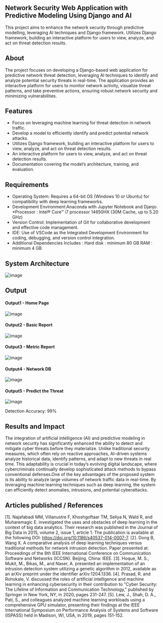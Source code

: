 ## Network Security Web Application with Predictive Modeling Using Django and AI

This project aims to enhance the network security through predictive modelling, leveraging AI techniques and Django framework. 
Utilizes Django framework, building an interactive platform for users to view, analyze, and act on threat detection results.

## About

The project focuses on developing a Django-based web application for predictive network threat detection, leveraging AI techniques to identify and analyze potential security threats in real-time. 
The application provides an interactive platform for users to monitor network activity, visualize threat patterns, and take preventive actions, ensuring robust network security and minimizing vulnerabilities.

## Features

- Focus on leveraging machine learning for threat detection in network traffic.
- Develop a model to efficiently identify and predict potential network attacks.
- Utilizes Django framework, building an interactive platform for users to view, analyze, and act on threat detection results.
- An interactive platform for users to view, analyze, and act on threat detection results.
- Documentation covering the model’s architecture, training, and evaluation.

## Requirements

* Operating System: Requires a 64-bit OS (Windows 10 or Ubuntu) for compatibility with deep learning frameworks.
* Development Environment:Anaconda with Jupyter Notebook and Djanjo.
*Processor   : Intel® Core™ i7 processor 14650HX (30M Cache, up      to 5.20 GHz)
* Version Control: Implementation of Git for collaborative development and effective code management.
* IDE: Use of VSCode as the Integrated Development Environment for coding, debugging, and version control integration.
* Additional Dependencies Includes :
  Hard disk  : minimum 80 GB
  RAM : minimum 4 GB


## System Architecture

![image](https://github.com/user-attachments/assets/8a76cfc1-7f19-42fa-a7b9-5e6e93f84561)


## Output
#### Output1 - Home Page

![image](https://github.com/user-attachments/assets/0f071ad3-e4f5-4705-8191-c514f56eec16)

#### Output2 - Basic Report

![image](https://github.com/user-attachments/assets/a5c590ae-61ff-4e2b-ad71-c4f15e20e27f)

#### Output3 - Metric Report

![image](https://github.com/user-attachments/assets/1283bde6-4408-4d9b-9b8f-1812de91ae8b)

#### Output4 - Network DB

![image](https://github.com/user-attachments/assets/e7bee834-ebf6-49fa-8556-d279814b5c5f)

#### Output5 - Predict the Threat

![image](https://github.com/user-attachments/assets/502fc081-5f89-44f2-a342-d33ec8ed2892)


Detection Accuracy: 99%

## Results and Impact

The integration of artificial intelligence (AI) and predictive modeling in network security has significantly enhanced the ability to detect and mitigate cyber threats before they materialize. Unlike traditional security measures, which often rely on reactive approaches, AI-driven systems analyze historical data, identify patterns, and adapt to new threats in real time.
This adaptability is crucial in today’s evolving digital landscape, where cybercriminals continually develop sophisticated attack methods to bypass conventional defenses.One of the key advantages of the proposed system is its ability to analyze large volumes of network traffic data in real-time.
By leveraging machine learning techniques such as deep learning, the system can efficiently detect anomalies, intrusions, and potential cyberattacks.

## Articles published / References

[1]. Najafabadi MM, Villanustre F, Khoshgoftaar TM, Seliya N, Wald R, and Muharemagic E. investigated the uses and obstacles of deep learning in the context of big data analytics. Their research was published in the Journal of Big Data in 2015, volume 2, issue 1, article 1. The publication is available at the following DOI: https://doi.org/10.1186/s40537-014-0007-7.
[2]. Dong B, Wang X. A comparative analysis of deep learning techniques versus traditional methods for network intrusion detection. Paper presented at: Proceedings of the 8th IEEE International Conference on Communication Software and Networks (ICCSN). Beijing, China: IEEE.
[3]. Hoque, M. S., Mukit, M., Bikas, M., and Naser, A. presented an implementation of an intrusion detection system utilizing a genetic algorithm in 2012, available as an arXiv preprint under the identifier arXiv:1204.1336. 
[4]. Prasad, R. and Rohokale, V. discussed the roles of artificial intelligence and machine learning in enhancing cybersecurity in their contribution to "Cyber Security: The Lifeline of Information and Communication Technology," published by Springer in New York, NY, in 2020, pages 231-247.
[5]. Lew, J., Shah, D. A., Pati, S., and colleagues analyzed machine learning workloads using a comprehensive GPU simulator, presenting their findings at the IEEE International Symposium on Performance Analysis of Systems and Software (ISPASS) held in Madison, WI, USA, in 2019, pages 151-152.

